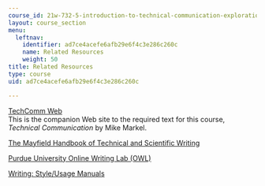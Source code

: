 ```yaml
---
course_id: 21w-732-5-introduction-to-technical-communication-explorations-in-scientific-and-technical-writing-fall-2006
layout: course_section
menu:
  leftnav:
    identifier: ad7ce4acefe6afb29e6f4c3e286c260c
    name: Related Resources
    weight: 50
title: Related Resources
type: course
uid: ad7ce4acefe6afb29e6f4c3e286c260c

---
```


[TechComm Web](http://bcs.bedfordstmartins.com/webpub/english/techcomm9e/revised_isds/ch01/1.html)  
This is the companion Web site to the required text for this course, _Technical Communication_ by Mike Markel.

[The Mayfield Handbook of Technical and Scientific Writing](http://www.mhhe.com/mayfieldpub/tsw/home.htm)

[Purdue University Online Writing Lab (OWL)](http://owl.english.purdue.edu/owl/)

[Writing: Style/Usage Manuals](http://libguides.mit.edu/content.php?pid=80743&sid=598619)